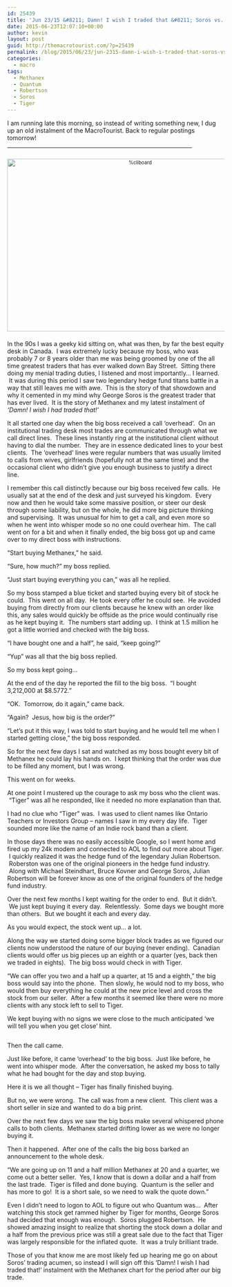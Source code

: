 ```yaml
---
id: 25439
title: 'Jun 23/15 &#8211; Damn! I wish I traded that &#8211; Soros vs. Robertson'
date: 2015-06-23T12:07:10+00:00
author: kevin
layout: post
guid: http://themacrotourist.com/?p=25439
permalink: /blog/2015/06/23/jun-2315-damn-i-wish-i-traded-that-soros-vs-robertson/
categories:
  - macro
tags:
  - Methanex
  - Quantum
  - Robertson
  - Soros
  - Tiger
---
```

I am running late this morning, so instead of writing something new, I dug up an old instalment of the MacroTourist. Back to regular postings tomorrow!

<hr size="3" width="85%" />

<div style="width: image width px; font-size: 80%; text-align: center;">
  <a href="http://themacrotourist.com/pictures/Azure/GeorgeJun2315.png"><img class="size-full wp-image-14271" style="padding-top: 1.0em;padding-bottom: 0.5em;" alt="%cliboard" src="http://themacrotourist.com/pictures/Azure/GeorgeJun2315.png" width="600" height="400" /></a>
</div>

In the 90s I was a geeky kid sitting on, what was then, by far the best equity desk in Canada.  I was extremely lucky because my boss, who was probably 7 or 8 years older than me was being groomed by one of the all time greatest traders that has ever walked down Bay Street.  Sitting there doing my menial trading duties, I listened and most importantly&#8230; I learned.  It was during this period I saw two legendary hedge fund titans battle in a way that still leaves me with awe.  This is the story of that showdown and why it cemented in my mind why George Soros is the greatest trader that has ever lived.  It is the story of Methanex and my latest instalment of _&#8216;Damn! I wish I had traded that!&#8217;_

It all started one day when the big boss received a call &#8216;overhead&#8217;.  On an institutional trading desk most trades are communicated through what we call direct lines.  These lines instantly ring at the institutional client without having to dial the number.  They are in essence dedicated lines to your best clients.  The &#8216;overhead&#8217; lines were regular numbers that was usually limited to calls from wives, girlfriends (hopefully not at the same time) and the occasional client who didn&#8217;t give you enough business to justify a direct line.  

I remember this call distinctly because our big boss received few calls.  He usually sat at the end of the desk and just surveyed his kingdom.  Every now and then he would take some massive position, or steer our desk through some liability, but on the whole, he did more big picture thinking and supervising.  It was unusual for him to get a call, and even more so when he went into whisper mode so no one could overhear him.  The call went on for a bit and when it finally ended, the big boss got up and came over to my direct boss with instructions.

&#8220;Start buying Methanex,&#8221; he said.

&#8220;Sure, how much?&#8221; my boss replied.

&#8220;Just start buying everything you can,&#8221; was all he replied.

So my boss stamped a blue ticket and started buying every bit of stock he could.  This went on all day.  He took every offer he could see.  He avoided buying from directly from our clients because he knew with an order like this, any sales would quickly be offside as the price would continually rise as he kept buying it.  The numbers start adding up.  I think at 1.5 million he got a little worried and checked with the big boss.

&#8220;I have bought one and a half&#8221;, he said, &#8220;keep going?&#8221;

&#8220;Yup&#8221; was all that the big boss replied.

So my boss kept going&#8230;

At the end of the day he reported the fill to the big boss.  &#8220;I bought 3,212,000 at $8.5772.&#8221;

&#8220;OK.  Tomorrow, do it again,&#8221; came back.

&#8220;Again?  Jesus, how big is the order?&#8221;

&#8220;Let&#8217;s put it this way, I was told to start buying and he would tell me when I started getting close,&#8221; the big boss responded.

So for the next few days I sat and watched as my boss bought every bit of Methanex he could lay his hands on.  I kept thinking that the order was due to be filled any moment, but I was wrong.

This went on for weeks.

At one point I mustered up the courage to ask my boss who the client was.  &#8220;Tiger&#8221; was all he responded, like it needed no more explanation than that.

I had no clue who &#8220;Tiger&#8221; was.  I was used to client names like Ontario Teachers or Investors Group &#8211; names I saw in my every day life.  Tiger sounded more like the name of an Indie rock band than a client.

In those days there was no easily accessible Google, so I went home and fired up my 24k modem and connected to AOL to find out more about Tiger.  I quickly realized it was the hedge fund of the legendary Julian Robertson.  Roberston was one of the original pioneers in the hedge fund industry.  Along with Michael Steindhart, Bruce Kovner and George Soros, Julian Robertson will be forever know as one of the original founders of the hedge fund industry.

Over the next few months I kept waiting for the order to end.  But it didn&#8217;t.  We just kept buying it every day.  Relentlessly.  Some days we bought more than others.  But we bought it each and every day.

As you would expect, the stock went up&#8230; a lot.

Along the way we started doing some bigger block trades as we figured our clients now understood the nature of our buying (never ending).  Canadian clients would offer us big pieces up an eighth or a quarter (yes, back then we traded in eights).  The big boss would check in with Tiger.

&#8220;We can offer you two and a half up a quarter, at 15 and a eighth,&#8221; the big boss would say into the phone.  Then slowly, he would nod to my boss, who would then buy everything he could at the new price level and cross the stock from our seller.  After a few months it seemed like there were no more clients with any stock left to sell to Tiger. 

We kept buying with no signs we were close to the much anticipated &#8216;we will tell you when you get close&#8217; hint.

<img class="aligncenter" alt="" src="http://themacrotourist.com/blogs/MX%20Early%20Mar%2007%2013.gif" />

Then the call came.

Just like before, it came &#8216;overhead&#8217; to the big boss.  Just like before, he went into whisper mode.  After the conversation, he asked my boss to tally what he had bought for the day and stop buying.

Here it is we all thought &#8211; Tiger has finally finished buying.

But no, we were wrong.  The call was from a new client.  This client was a short seller in size and wanted to do a big print.

Over the next few days we saw the big boss make several whispered phone calls to both clients.  Methanex started drifting lower as we were no longer buying it.

Then it happened.  After one of the calls the big boss barked an announcement to the whole desk.

&#8220;We are going up on 11 and a half million Methanex at 20 and a quarter, we come out a better seller.  Yes, I know that is down a dollar and a half from the last trade.  Tiger is filled and done buying.  Quantum is the seller and has more to go!  It is a short sale, so we need to walk the quote down.&#8221;

Even I didn&#8217;t need to logon to AOL to figure out who Quantum was&#8230;  After watching this stock get rammed higher by Tiger for months, George Soros had decided that enough was enough.  Soros plugged Robertson.  He showed amazing insight to realize that shorting the stock down a dollar and a half from the previous price was still a great sale due to the fact that Tiger was largely responsible for the inflated quote.  It was a truly brilliant trade.

Those of you that know me are most likely fed up hearing me go on about Soros&#8217; trading acumen, so instead I will sign off this &#8216;Damn! I wish I had traded that!&#8217; instalment with the Methanex chart for the period after our big trade.

<img class="aligncenter" alt="" src="http://themacrotourist.com/blogs/MX%20Late%20Mar%2007%2013.gif" />